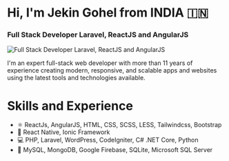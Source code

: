 # **Hi, I'm Jekin Gohel from INDIA 🇮🇳**
### Full Stack Developer Laravel, ReactJS and AngularJS
![Full Stack Developer Laravel, ReactJS and AngularJS](https://www.flexbox.in/Jekin-Github-Cover.jpeg)

I'm an expert full-stack web developer with more than 11 years of experience creating modern, responsive, and scalable apps and websites using the latest tools and technologies available.

# Skills and Experience
- ⚛ ReactJs, AngularJS, HTML, CSS, SCSS, LESS, Tailwindcss, Bootstrap
- 📱 React Native, Ionic Framework
- 💻 PHP, Laravel, WordPress, CodeIgniter, C# .NET Core, Python
- :floppy_disk: MySQL, MongoDB, Google Firebase, SQLite, Microsoft SQL Server
